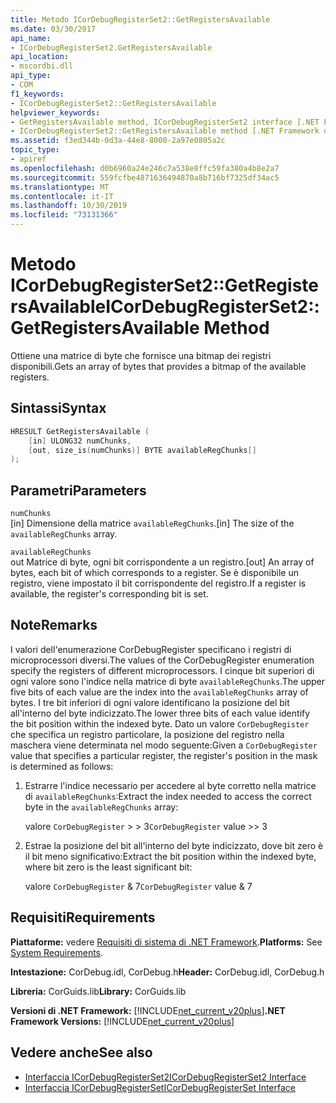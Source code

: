 ```yaml
---
title: Metodo ICorDebugRegisterSet2::GetRegistersAvailable
ms.date: 03/30/2017
api_name:
- ICorDebugRegisterSet2.GetRegistersAvailable
api_location:
- mscordbi.dll
api_type:
- COM
f1_keywords:
- ICorDebugRegisterSet2::GetRegistersAvailable
helpviewer_keywords:
- GetRegistersAvailable method, ICorDebugRegisterSet2 interface [.NET Framework debugging]
- ICorDebugRegisterSet2::GetRegistersAvailable method [.NET Framework debugging]
ms.assetid: f3ed344b-0d3a-44e8-8000-2a97e0805a2c
topic_type:
- apiref
ms.openlocfilehash: d0b6960a24e246c7a538e8ffc59fa380a4b8e2a7
ms.sourcegitcommit: 559fcfbe4871636494870a8b716bf7325df34ac5
ms.translationtype: MT
ms.contentlocale: it-IT
ms.lasthandoff: 10/30/2019
ms.locfileid: "73131366"
---
```

# <a name="icordebugregisterset2getregistersavailable-method"></a><span data-ttu-id="ce0b2-102">Metodo ICorDebugRegisterSet2::GetRegistersAvailable</span><span class="sxs-lookup"><span data-stu-id="ce0b2-102">ICorDebugRegisterSet2::GetRegistersAvailable Method</span></span>
<span data-ttu-id="ce0b2-103">Ottiene una matrice di byte che fornisce una bitmap dei registri disponibili.</span><span class="sxs-lookup"><span data-stu-id="ce0b2-103">Gets an array of bytes that provides a bitmap of the available registers.</span></span>  
  
## <a name="syntax"></a><span data-ttu-id="ce0b2-104">Sintassi</span><span class="sxs-lookup"><span data-stu-id="ce0b2-104">Syntax</span></span>  
  
```cpp  
HRESULT GetRegistersAvailable (  
    [in] ULONG32 numChunks,  
    [out, size_is(numChunks)] BYTE availableRegChunks[]  
);  
```  
  
## <a name="parameters"></a><span data-ttu-id="ce0b2-105">Parametri</span><span class="sxs-lookup"><span data-stu-id="ce0b2-105">Parameters</span></span>  
 `numChunks`  
 <span data-ttu-id="ce0b2-106">[in] Dimensione della matrice `availableRegChunks`.</span><span class="sxs-lookup"><span data-stu-id="ce0b2-106">[in] The size of the `availableRegChunks` array.</span></span>  
  
 `availableRegChunks`  
 <span data-ttu-id="ce0b2-107">out Matrice di byte, ogni bit corrispondente a un registro.</span><span class="sxs-lookup"><span data-stu-id="ce0b2-107">[out] An array of bytes, each bit of which corresponds to a register.</span></span> <span data-ttu-id="ce0b2-108">Se è disponibile un registro, viene impostato il bit corrispondente del registro.</span><span class="sxs-lookup"><span data-stu-id="ce0b2-108">If a register is available, the register's corresponding bit is set.</span></span>  
  
## <a name="remarks"></a><span data-ttu-id="ce0b2-109">Note</span><span class="sxs-lookup"><span data-stu-id="ce0b2-109">Remarks</span></span>  
 <span data-ttu-id="ce0b2-110">I valori dell'enumerazione CorDebugRegister specificano i registri di microprocessori diversi.</span><span class="sxs-lookup"><span data-stu-id="ce0b2-110">The values of the CorDebugRegister enumeration specify the registers of different microprocessors.</span></span> <span data-ttu-id="ce0b2-111">I cinque bit superiori di ogni valore sono l'indice nella matrice di byte `availableRegChunks`.</span><span class="sxs-lookup"><span data-stu-id="ce0b2-111">The upper five bits of each value are the index into the `availableRegChunks` array of bytes.</span></span> <span data-ttu-id="ce0b2-112">I tre bit inferiori di ogni valore identificano la posizione del bit all'interno del byte indicizzato.</span><span class="sxs-lookup"><span data-stu-id="ce0b2-112">The lower three bits of each value identify the bit position within the indexed byte.</span></span> <span data-ttu-id="ce0b2-113">Dato un valore `CorDebugRegister` che specifica un registro particolare, la posizione del registro nella maschera viene determinata nel modo seguente:</span><span class="sxs-lookup"><span data-stu-id="ce0b2-113">Given a `CorDebugRegister` value that specifies a particular register, the register's position in the mask is determined as follows:</span></span>  
  
1. <span data-ttu-id="ce0b2-114">Estrarre l'indice necessario per accedere al byte corretto nella matrice di `availableRegChunks`:</span><span class="sxs-lookup"><span data-stu-id="ce0b2-114">Extract the index needed to access the correct byte in the `availableRegChunks` array:</span></span>  
  
     <span data-ttu-id="ce0b2-115">valore `CorDebugRegister` > > 3</span><span class="sxs-lookup"><span data-stu-id="ce0b2-115">`CorDebugRegister` value >> 3</span></span>  
  
2. <span data-ttu-id="ce0b2-116">Estrae la posizione del bit all'interno del byte indicizzato, dove bit zero è il bit meno significativo:</span><span class="sxs-lookup"><span data-stu-id="ce0b2-116">Extract the bit position within the indexed byte, where bit zero is the least significant bit:</span></span>  
  
     <span data-ttu-id="ce0b2-117">valore `CorDebugRegister` & 7</span><span class="sxs-lookup"><span data-stu-id="ce0b2-117">`CorDebugRegister` value & 7</span></span>  
  
## <a name="requirements"></a><span data-ttu-id="ce0b2-118">Requisiti</span><span class="sxs-lookup"><span data-stu-id="ce0b2-118">Requirements</span></span>  
 <span data-ttu-id="ce0b2-119">**Piattaforme:** vedere [Requisiti di sistema di .NET Framework](../../../../docs/framework/get-started/system-requirements.md).</span><span class="sxs-lookup"><span data-stu-id="ce0b2-119">**Platforms:** See [System Requirements](../../../../docs/framework/get-started/system-requirements.md).</span></span>  
  
 <span data-ttu-id="ce0b2-120">**Intestazione:** CorDebug.idl, CorDebug.h</span><span class="sxs-lookup"><span data-stu-id="ce0b2-120">**Header:** CorDebug.idl, CorDebug.h</span></span>  
  
 <span data-ttu-id="ce0b2-121">**Libreria:** CorGuids.lib</span><span class="sxs-lookup"><span data-stu-id="ce0b2-121">**Library:** CorGuids.lib</span></span>  
  
 <span data-ttu-id="ce0b2-122">**Versioni di .NET Framework:** [!INCLUDE[net_current_v20plus](../../../../includes/net-current-v20plus-md.md)]</span><span class="sxs-lookup"><span data-stu-id="ce0b2-122">**.NET Framework Versions:** [!INCLUDE[net_current_v20plus](../../../../includes/net-current-v20plus-md.md)]</span></span>  
  
## <a name="see-also"></a><span data-ttu-id="ce0b2-123">Vedere anche</span><span class="sxs-lookup"><span data-stu-id="ce0b2-123">See also</span></span>

- [<span data-ttu-id="ce0b2-124">Interfaccia ICorDebugRegisterSet2</span><span class="sxs-lookup"><span data-stu-id="ce0b2-124">ICorDebugRegisterSet2 Interface</span></span>](../../../../docs/framework/unmanaged-api/debugging/icordebugregisterset2-interface.md)
- [<span data-ttu-id="ce0b2-125">Interfaccia ICorDebugRegisterSet</span><span class="sxs-lookup"><span data-stu-id="ce0b2-125">ICorDebugRegisterSet Interface</span></span>](../../../../docs/framework/unmanaged-api/debugging/icordebugregisterset-interface.md)

